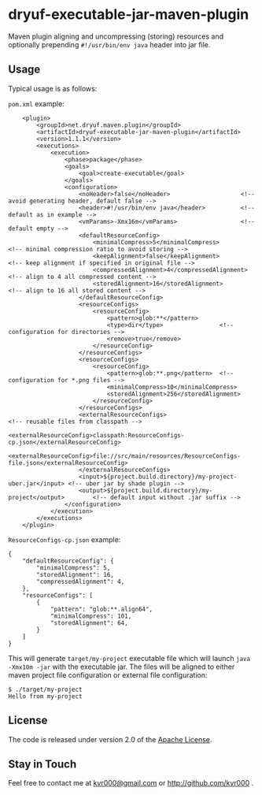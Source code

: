 # dryuf-executable-jar-maven-plugin

Maven plugin aligning and uncompressing (storing) resources and optionally prepending `#!/usr/bin/env java` header into jar file.

## Usage

Typical usage is as follows:

`pom.xml` example:
```
	<plugin>
		<groupId>net.dryuf.maven.plugin</groupId>
		<artifactId>dryuf-executable-jar-maven-plugin</artifactId>
		<version>1.1.1</version>
		<executions>
			<execution>
				<phase>package</phase>
				<goals>
					<goal>create-executable</goal>
				</goals>
				<configuration>
					<noHeader>false</noHeader>                    <!-- avoid generating header, default false -->
					<header>#!/usr/bin/env java</header>          <!-- default as in example -->
					<vmParams>-Xmx16m</vmParams>                  <!-- default empty -->
					<defaultResourceConfig>
						<minimalCompress>5</minimalCompress>         <!-- minimal compression ratio to avoid storing -->
						<keepAlignment>false</keepAlignment>         <!-- keep alignment if specified in original file -->
						<compressedAlignment>4</compressedAlignment> <!-- align to 4 all compressed content -->
						<storedAlignment>16</storedAlignment>        <!-- align to 16 all stored content -->
					</defaultResourceConfig>
					<resourceConfigs>
						<resourceConfig>
							<pattern>glob:**</pattern>
							<type>dir</type>                <!-- configuration for directories -->
							<remove>true</remove>
						</resourceConfig>
					</resourceConfigs>
					<resourceConfigs>
						<resourceConfig>
							<pattern>glob:**.png</pattern>  <!-- configuration for *.png files -->
							<minimalCompress>10</minimalCompress>
							<storedAlignment>256</storedAlignment>
						</resourceConfig>
					</resourceConfigs>
					<externalResourceConfigs>                       <!-- reusable files from classpath -->
						<externalResourceConfig>classpath:ResourceConfigs-cp.json</externalResourceConfig>
						<externalResourceConfig>file://src/main/resources/ResourceConfigs-file.json</externalResourceConfig>
					</externalResourceConfigs>
					<input>${project.build.directory}/my-project-uber.jar</input> <!-- uber jar by shade plugin -->
					<output>${project.build.directory}/my-project</output>        <!-- default input without .jar suffix -->
				</configuration>
			</execution>
		</executions>
	</plugin>
```

`ResourceConfigs-cp.json` example:
```
{
	"defaultResourceConfig": {
		"minimalCompress": 5,
		"storedAlignment": 16,
		"compressedAlignment": 4,
	},
	"resourceConfigs": [
		{
			"pattern": "glob:**.align64",
			"minimalCompress": 101,
			"storedAlignment": 64,
		}
	]
}
```

This will generate `target/my-project` executable file which will launch `java -Xmx10m -jar` with the executable jar.  The files will be aligned to either maven project file configuration or external file configuration:

```
$ ./target/my-project
Hello from my-project
```


## License

The code is released under version 2.0 of the [Apache License][].

## Stay in Touch

Feel free to contact me at kvr000@gmail.com or http://github.com/kvr000 .

[Apache License]: http://www.apache.org/licenses/LICENSE-2.0
